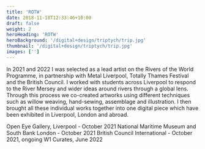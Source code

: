 ```yaml
---
title: 'ROTW'
date: 2018-11-18T12:33:46+10:00
draft: false
weight: 2
heroHeading: 'ROTW'
heroBackground: '/digital+design/triptych/trip.jpg'
thumbnail: '/digital+design/triptych/trip.jpg'
images: ['']
---
```


In 2021 and 2022 I was selected as a lead artist on the Rivers of the World Programme, in partnership with Metal Liverpool, Totally Thames Festival and the British Council. I worked with students across Liverpool to respond to the River Mersey and wider ideas around rivers through a global lens. Through this process we co-created artworks using different techniques such as willow weaving, hand-sewing, assemblage and illustration. I then brought all these individual works together into one digital piece which have been exhibited in Liverpool, London and abroad.

Open Eye Gallery, Liverpool - October 2021
National Maritime Museum and South Bank London - October 2021
British Council International - October 2021, ongoing
W1 Curates, June 2022

